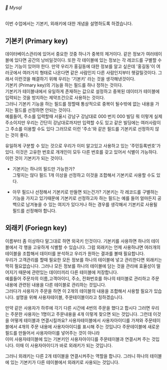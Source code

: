 ###### :cactus:  Mysql
이번 수업에서는 기본키, 외래키에 대한 개념을 설명하도록 하겠습니다. 


## 기본키 (Primary key)  
데이터베이스관리에 있어서 중요한 것중 하나가 중복의 제거이다. 같은 정보가 여러테이블에 있다면 공간의 낭비일것이다. 또한 각 테이블에 있는 정보는 각 레코드를 구별할 수 있는 기능이 있어야 한다. 
만약 우리가 홍길동에 대한 정보를 알고 싶은데 '홍길동'이 여러곳에서 여러가지 형태로 나온다면 같은 사람인지 다른 사람인지부터 헷갈릴것이다. 그래서 이런것을 해결하기 위해 우리는 '기본키' 라는 것을 생각해낸것이다.  
기본키 (Primary key)의 기능을 하는 필드를 하나 정하는 것이다.     
기본키가 테이블내에서 유일하게 존재하는 값으로 설정하고 중복된 데이터가 테이블에 입력되는 것을 방지하는 제약조건으로 사용하는 것이다.   
그러니 기본키 기능을 하는 필드를 정할때 통상적으로 중복이 될수밖에 없는 내용을 가지는 필드를 선정하면 안되는 것이다.      
예를들어, 주소를 입력할때 서울시 강남구 강남대로 000 번지 000 빌딩 뭐 이렇게 실제주소이지만 우리는 간단히 강남대로까지만 입력할 수도 있고 같은 빌딩에는 여러사람이 그 주소를 이용할 수도 있다 그러므로 이런 '주소'와 같은 필드를 기본키로 선정하지 않는 것이 좋다.    

유일하게 구분할 수 있는 것으로 우리가 이미 알고있고 사용하고 있는 '주민등록번호'가 있다. 이것은 고유한 번호로 개개인이 모두 다른 번호를 갖고 있어서 식별이 가능하다. 이런 것이 기본키가 되는 것이다.  

- 기본키는 하나의 필드만 가능한가?    
그렇지는 않다 필드 1개 이상을 선정하고 이것을 조합해서 기본키로 사용할 수도 있다.  

- 아무 필드나 선정해서 기본키로 만들면 되는건가? 
기본키는 각 레코드를 구별하는 기능을 가지고 있기때문에 기본키로 선정하고자 하는 필드는 예를 들어 얼마든지 공백으로 남겨놓을 수 있는 여지가 있다거나 하는 경우를 생각해서 기본키로 사용될 필드를 선정해야 합니다. 

## 외래키 (Foriegn key)
이름부터 좀 이상하다 말그대로 하면 외국키 인것이다. 
기본키를 사용하면 하나의 테이블에서 각 행을 고유하게 식별할 수 있습니다. 그럼 외래키는 언제 사용하냐면 여러개의 테이블을 조합해서 데이터를 분석하고 우리가 원하는 결과를 볼때 필요합니다.    
우리가 고객관리를 할때 필요한 모든 정보를 하나의 테이블에 넣고 관리한다면 외래키는 딱히 필요없습니다.
그러나 모든 정보를 하나의 테이블에 담는 것을 관리에 효율성이 떨어지기 때문에 관련있는 데이터끼리 다른 테이블에 저장합니다.     
예를들어 주문자의 이름,고객아이디, 주소, 전화번호를 하나의 테이블로 관리하고 
주문내용에 관련된 내용을 다른 테이블로 관리하는 것입니다.     
그러다가 사용자가 주문을 하면 이 2개의 테이블의 내용을 조합해서 사용할 필요가 있습니다. 설명을 위해 사용자테이블, 주문테이블이라고 칭하겠습니다.   

만약 같은 사용자가 하루에 각기 다른 시간에 4번의 주문을 했다고 합시다 그러면 우리는 주문한 사용자는 1명이고 주문내용을 4개 이렇게 찾으면 되는 것입니다. 그런데 이것을 어떻게 테이블과 연결시킬까요?
사용자테이블에서 사용자아이디를 가져와 주문테이블에서 4개의 주문 내용에 사용자아이디를 표시해 주는 것입니다 
주문테이블에 새로운 필드를 만들어서 사용자아이를 넣어주는 것이 아니라  
이미 사용자테이블에 있는 기본키인 사용자아이디를 주문테이블과 연결시켜 주는 것입니다.   이때 이 사용자아이디가 바로 외래키가 되는 것입니다. 

그러니 외래키는 다른 2개 테이블을 연결시켜주는 역할을 합니다. 
그러니 하나의 테이블에 있는 기본키가 다른 테이블에서 외래키로 사용되는 것입니다.  





